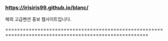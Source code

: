 ### https://irisiris99.github.io/blanc/

해외 고급펜션 홍보 웹사이트입니다.

=======================================================================================================
